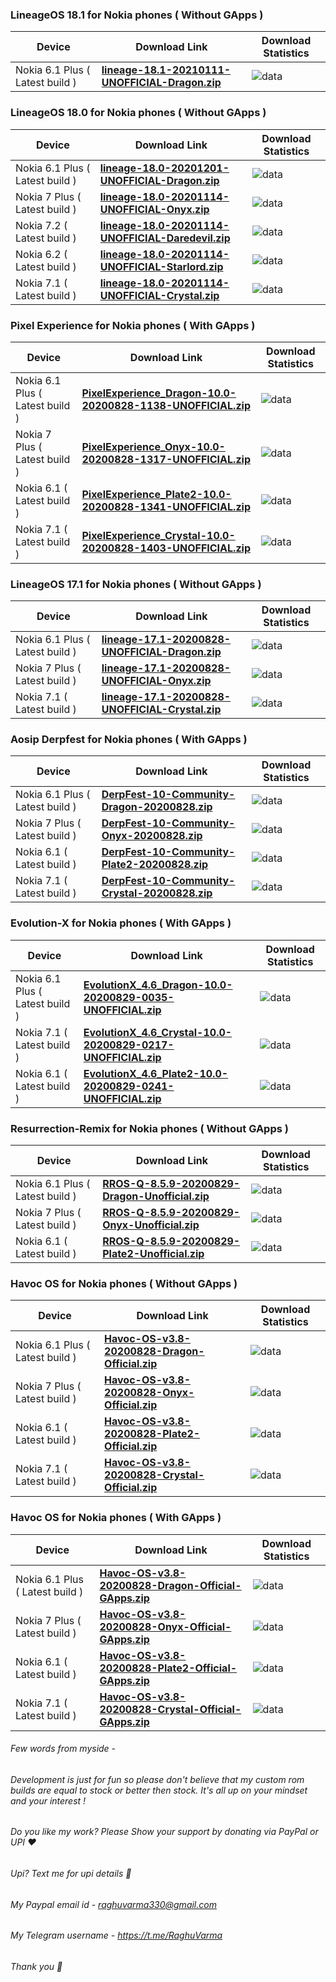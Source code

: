 ### LineageOS 18.1 for Nokia phones ( Without GApps )

| Device       |              Download Link                      |  Download Statistics  |
|--------------|-------------------------------------------------|-----------------------|
| Nokia 6.1 Plus ( Latest build )| [**lineage-18.1-20210111-UNOFFICIAL-Dragon.zip**](https://sourceforge.net/projects/drg-sprout/files/LineageOS/lineage-18.1-20210111-UNOFFICIAL-Dragon.zip) |![data](https://img.shields.io/sourceforge/dt/drg-sprout/LineageOS/lineage-18.1-20210111-UNOFFICIAL-Dragon.zip.svg)|

### LineageOS 18.0 for Nokia phones ( Without GApps )

| Device       |              Download Link                      |  Download Statistics  |
|--------------|-------------------------------------------------|-----------------------|
| Nokia 6.1 Plus ( Latest build )| [**lineage-18.0-20201201-UNOFFICIAL-Dragon.zip**](https://sourceforge.net/projects/drg-sprout/files/LineageOS/lineage-18.0-20201201-UNOFFICIAL-Dragon.zip) |![data](https://img.shields.io/sourceforge/dt/drg-sprout/LineageOS/lineage-18.0-20201201-UNOFFICIAL-Dragon.zip.svg)|
| Nokia 7 Plus ( Latest build )| [**lineage-18.0-20201114-UNOFFICIAL-Onyx.zip**](https://sourceforge.net/projects/b2n-sprout/files/LineageOS/lineage-18.0-20201114-UNOFFICIAL-Onyx.zip) |![data](https://img.shields.io/sourceforge/dt/b2n-sprout/LineageOS/lineage-18.0-20201114-UNOFFICIAL-Onyx.zip.svg)|
| Nokia 7.2 ( Latest build )| [**lineage-18.0-20201114-UNOFFICIAL-Daredevil.zip**](https://sourceforge.net/projects/ddv-sprout/files/LineageOS/lineage-18.0-20201114-UNOFFICIAL-Daredevil.zip) |![data](https://img.shields.io/sourceforge/dt/ddv-sprout/LineageOS/lineage-18.0-20201114-UNOFFICIAL-Daredevil.zip.svg)|
| Nokia 6.2 ( Latest build )| [**lineage-18.0-20201114-UNOFFICIAL-Starlord.zip**](https://sourceforge.net/projects/sld-sprout/files/LineageOS/lineage-18.0-20201114-UNOFFICIAL-Starlord.zip) |![data](https://img.shields.io/sourceforge/dt/sld-sprout/LineageOS/lineage-18.0-20201114-UNOFFICIAL-Starlord.zip.svg)|
| Nokia 7.1 ( Latest build )| [**lineage-18.0-20201114-UNOFFICIAL-Crystal.zip**](https://sourceforge.net/projects/ctl-sprout/files/LineageOS/lineage-18.0-20201114-UNOFFICIAL-Crystal.zip) |![data](https://img.shields.io/sourceforge/dt/ctl-sprout/LineageOS/lineage-18.0-20201114-UNOFFICIAL-Crystal.zip.svg)|

### Pixel Experience for Nokia phones ( With GApps )

| Device       |              Download Link                      |  Download Statistics  |
|--------------|-------------------------------------------------|-----------------------|
| Nokia 6.1 Plus ( Latest build )| [**PixelExperience_Dragon-10.0-20200828-1138-UNOFFICIAL.zip**](https://sourceforge.net/projects/drg-sprout/files/PixelExperience/PixelExperience_Dragon-10.0-20200828-1138-UNOFFICIAL.zip)|![data](https://img.shields.io/sourceforge/dt/drg-sprout/PixelExperience/PixelExperience_Dragon-10.0-20200828-1138-UNOFFICIAL.zip.svg)|
| Nokia 7 Plus ( Latest build )| [**PixelExperience_Onyx-10.0-20200828-1317-UNOFFICIAL.zip**](https://sourceforge.net/projects/b2n-sprout/files/PixelExperience/PixelExperience_Onyx-10.0-20200828-1317-UNOFFICIAL.zip) |![data](https://img.shields.io/sourceforge/dt/b2n-sprout/PixelExperience/PixelExperience_Onyx-10.0-20200828-1317-UNOFFICIAL.zip.svg)|
| Nokia 6.1 ( Latest build )| [**PixelExperience_Plate2-10.0-20200828-1341-UNOFFICIAL.zip**](https://sourceforge.net/projects/pl2-sprout/files/PixelExperience/PixelExperience_Plate2-10.0-20200828-1341-UNOFFICIAL.zip) |![data](https://img.shields.io/sourceforge/dt/pl2-sprout/PixelExperience/PixelExperience_Plate2-10.0-20200828-1341-UNOFFICIAL.zip.svg)|
| Nokia 7.1 ( Latest build )| [**PixelExperience_Crystal-10.0-20200828-1403-UNOFFICIAL.zip**](https://sourceforge.net/projects/ctl-sprout/files/PixelExperience/PixelExperience_Crystal-10.0-20200828-1403-UNOFFICIAL.zip) |![data](https://img.shields.io/sourceforge/dt/ctl-sprout/PixelExperience/PixelExperience_Crystal-10.0-20200828-1403-UNOFFICIAL.zip.svg)|

### LineageOS 17.1 for Nokia phones ( Without GApps )

| Device       |              Download Link                      |  Download Statistics  |
|--------------|-------------------------------------------------|-----------------------|
| Nokia 6.1 Plus ( Latest build )| [**lineage-17.1-20200828-UNOFFICIAL-Dragon.zip**](https://sourceforge.net/projects/drg-sprout/files/LineageOS/lineage-17.1-20200828-UNOFFICIAL-Dragon.zip) |![data](https://img.shields.io/sourceforge/dt/drg-sprout/LineageOS/lineage-17.1-20200828-UNOFFICIAL-Dragon.zip.svg)|
| Nokia 7 Plus ( Latest build )| [**lineage-17.1-20200828-UNOFFICIAL-Onyx.zip**](https://sourceforge.net/projects/b2n-sprout/files/LineageOS/lineage-17.1-20200828-UNOFFICIAL-Onyx.zip) |![data](https://img.shields.io/sourceforge/dt/b2n-sprout/LineageOS/lineage-17.1-20200828-UNOFFICIAL-Onyx.zip.svg)|
| Nokia 7.1 ( Latest build )| [**lineage-17.1-20200828-UNOFFICIAL-Crystal.zip**](https://sourceforge.net/projects/ctl-sprout/files/LineageOS/lineage-17.1-20200828-UNOFFICIAL-Crystal.zip)|![data](https://img.shields.io/sourceforge/dt/ctl-sprout/LineageOS/lineage-17.1-20200828-UNOFFICIAL-Crystal.zip.svg)|

### Aosip Derpfest for Nokia phones ( With GApps )

| Device       |              Download Link                      |  Download Statistics  |
|--------------|-------------------------------------------------|-----------------------|
| Nokia 6.1 Plus ( Latest build )| [**DerpFest-10-Community-Dragon-20200828.zip**](https://sourceforge.net/projects/drg-sprout/files/DerpFest/DerpFest-10-Community-Dragon-20200828.zip) |![data](https://img.shields.io/sourceforge/dt/drg-sprout/DerpFest/DerpFest-10-Community-Dragon-20200828.zip.svg)|
| Nokia 7 Plus ( Latest build )| [**DerpFest-10-Community-Onyx-20200828.zip**](https://sourceforge.net/projects/b2n-sprout/files/DerpFest/DerpFest-10-Community-Onyx-20200828.zip) |![data](https://img.shields.io/sourceforge/dt/b2n-sprout/DerpFest/DerpFest-10-Community-Onyx-20200828.zip.svg)|
| Nokia 6.1 ( Latest build )| [**DerpFest-10-Community-Plate2-20200828.zip**](https://sourceforge.net/projects/pl2-sprout/files/DerpFest/DerpFest-10-Community-Plate2-20200828.zip)|![data](https://img.shields.io/sourceforge/dt/pl2-sprout/DerpFest/DerpFest-10-Community-Plate2-20200828.zip.svg)|
| Nokia 7.1 ( Latest build )| [**DerpFest-10-Community-Crystal-20200828.zip**](https://sourceforge.net/projects/ctl-sprout/files/DerpFest/DerpFest-10-Community-Crystal-20200828.zip) |![data](https://img.shields.io/sourceforge/dt/ctl-sprout/DerpFest/DerpFest-10-Community-Crystal-20200828.zip.svg)|

### Evolution-X for Nokia phones ( With GApps )

| Device       |              Download Link                      |  Download Statistics  |
|--------------|-------------------------------------------------|-----------------------|
| Nokia 6.1 Plus ( Latest build )| [**EvolutionX_4.6_Dragon-10.0-20200829-0035-UNOFFICIAL.zip**](https://sourceforge.net/projects/drg-sprout/files/EvolutionX/EvolutionX_4.6_Dragon-10.0-20200829-0035-UNOFFICIAL.zip) |![data](https://img.shields.io/sourceforge/dt/drg-sprout/EvolutionX/EvolutionX_4.6_Dragon-10.0-20200829-0035-UNOFFICIAL.zip.svg)|
| Nokia 7.1 ( Latest build )| [**EvolutionX_4.6_Crystal-10.0-20200829-0217-UNOFFICIAL.zip**](https://sourceforge.net/projects/ctl-sprout/files/EvolutionX/EvolutionX_4.6_Crystal-10.0-20200829-0217-UNOFFICIAL.zip) |![data](https://img.shields.io/sourceforge/dt/ctl-sprout/EvolutionX/EvolutionX_4.6_Crystal-10.0-20200829-0217-UNOFFICIAL.zip.svg)|
| Nokia 6.1 ( Latest build )| [**EvolutionX_4.6_Plate2-10.0-20200829-0241-UNOFFICIAL.zip**](https://sourceforge.net/projects/pl2-sprout/files/EvolutionX/EvolutionX_4.6_Plate2-10.0-20200829-0241-UNOFFICIAL.zip) |![data](https://img.shields.io/sourceforge/dt/pl2-sprout/EvolutionX/EvolutionX_4.6_Plate2-10.0-20200829-0241-UNOFFICIAL.zip.svg)|

### Resurrection-Remix for Nokia phones ( Without GApps )

| Device       |              Download Link                      |  Download Statistics  |
|--------------|-------------------------------------------------|-----------------------|
| Nokia 6.1 Plus ( Latest build )| [**RROS-Q-8.5.9-20200829-Dragon-Unofficial.zip**](https://sourceforge.net/projects/drg-sprout/files/Resurrection-Remix/RROS-Q-8.5.9-20200829-Dragon-Unofficial.zip)|![data](https://img.shields.io/sourceforge/dt/drg-sprout/Resurrection-Remix/RROS-Q-8.5.9-20200829-Dragon-Unofficial.zip.svg)|
| Nokia 7 Plus ( Latest build )| [**RROS-Q-8.5.9-20200829-Onyx-Unofficial.zip**](https://sourceforge.net/projects/b2n-sprout/files/Resurrection-Remix/RROS-Q-8.5.9-20200829-Onyx-Unofficial.zip) |![data](https://img.shields.io/sourceforge/dt/b2n-sprout/Resurrection-Remix/RROS-Q-8.5.9-20200829-Onyx-Unofficial.zip.svg)|
| Nokia 6.1 ( Latest build )| [**RROS-Q-8.5.9-20200829-Plate2-Unofficial.zip**](https://sourceforge.net/projects/pl2-sprout/files/Resurrection-Remix/RROS-Q-8.5.9-20200829-Plate2-Unofficial.zip) |![data](https://img.shields.io/sourceforge/dt/pl2-sprout/Resurrection-Remix/RROS-Q-8.5.9-20200829-Plate2-Unofficial.zip.svg)|

### Havoc OS for Nokia phones ( Without GApps )

| Device       |              Download Link                      |  Download Statistics  |
|--------------|-------------------------------------------------|-----------------------|
| Nokia 6.1 Plus ( Latest build )| [**Havoc-OS-v3.8-20200828-Dragon-Official.zip**](https://sourceforge.net/projects/havoc-os/files/Dragon/Havoc-OS-v3.8-20200828-Dragon-Official.zip)|![data](https://img.shields.io/sourceforge/dt/havoc-os/Dragon/Havoc-OS-v3.8-20200828-Dragon-Official.zip.svg)|
| Nokia 7 Plus ( Latest build )| [**Havoc-OS-v3.8-20200828-Onyx-Official.zip**](https://sourceforge.net/projects/havoc-os/files/Onyx/Havoc-OS-v3.8-20200828-Onyx-Official.zip) |![data](https://img.shields.io/sourceforge/dt/havoc-os/Onyx/Havoc-OS-v3.8-20200828-Onyx-Official.zip.svg)|
| Nokia 6.1 ( Latest build )| [**Havoc-OS-v3.8-20200828-Plate2-Official.zip**](https://sourceforge.net/projects/havoc-os/files/Plate2/Havoc-OS-v3.8-20200828-Plate2-Official.zip) |![data](https://img.shields.io/sourceforge/dt/havoc-os/Plate2/Havoc-OS-v3.8-20200828-Plate2-Official.zip.svg)|
| Nokia 7.1 ( Latest build )| [**Havoc-OS-v3.8-20200828-Crystal-Official.zip**](https://sourceforge.net/projects/havoc-os/files/Crystal/Havoc-OS-v3.8-20200828-Crystal-Official.zip) |![data](https://img.shields.io/sourceforge/dt/havoc-os/Crystal/Havoc-OS-v3.8-20200828-Crystal-Official.zip.svg)|

### Havoc OS for Nokia phones ( With GApps )

| Device       |              Download Link                      |  Download Statistics  |
|--------------|-------------------------------------------------|-----------------------|
| Nokia 6.1 Plus ( Latest build )| [**Havoc-OS-v3.8-20200828-Dragon-Official-GApps.zip**](https://sourceforge.net/projects/havoc-os/files/Dragon/Havoc-OS-v3.8-20200828-Dragon-Official-GApps.zip)|![data](https://img.shields.io/sourceforge/dt/havoc-os/Dragon/Havoc-OS-v3.8-20200828-Dragon-Official-GApps.zip.svg)|
| Nokia 7 Plus ( Latest build )| [**Havoc-OS-v3.8-20200828-Onyx-Official-GApps.zip**](https://sourceforge.net/projects/havoc-os/files/Onyx/Havoc-OS-v3.8-20200828-Onyx-Official-GApps.zip) |![data](https://img.shields.io/sourceforge/dt/havoc-os/Onyx/Havoc-OS-v3.8-20200828-Onyx-Official-GApps.zip.svg)|
| Nokia 6.1 ( Latest build )| [**Havoc-OS-v3.8-20200828-Plate2-Official-GApps.zip**](https://sourceforge.net/projects/havoc-os/files/Plate2/Havoc-OS-v3.8-20200828-Plate2-Official-GApps.zip) |![data](https://img.shields.io/sourceforge/dt/havoc-os/Plate2/Havoc-OS-v3.8-20200828-Plate2-Official-GApps.zip.svg)|
| Nokia 7.1 ( Latest build )| [**Havoc-OS-v3.8-20200828-Crystal-Official-GApps.zip**](https://sourceforge.net/projects/havoc-os/files/Crystal/Havoc-OS-v3.8-20200828-Crystal-Official-GApps.zip) |![data](https://img.shields.io/sourceforge/dt/havoc-os/Crystal/Havoc-OS-v3.8-20200828-Crystal-Official-GApps.zip.svg)|

###### Few words from myside -

###### Development is just for fun so please don't believe that my custom rom builds are equal to stock or better then stock. It's all up on your mindset and your interest !

###### Do you like my work? Please Show your support by donating via PayPal or UPI ❤️
###### Upi? Text me for upi details 🙂
###### My Paypal email id - raghuvarma330@gmail.com
###### My Telegram username - https://t.me/RaghuVarma
###### Thank you 🙂
